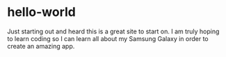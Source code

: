# hello-world
Just starting out and heard this is a great site to start on.
I am truly hoping to learn coding so I can learn all about my Samsung Galaxy in order to create an amazing app.
